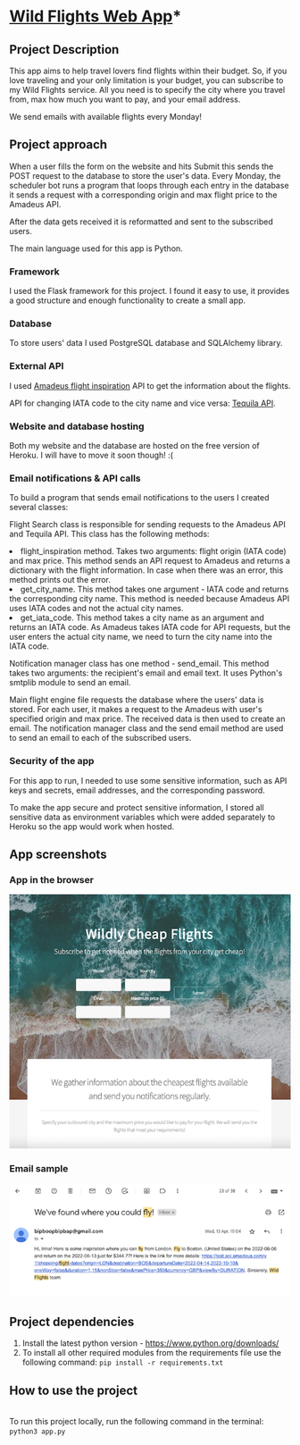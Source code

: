 # <a href="https://wild-flights.herokuapp.com/">Wild Flights Web App</a>*

## Project Description

<p>This app aims to help travel lovers find flights within their budget. So, if you love traveling and your only 
limitation is your budget, you can subscribe to my Wild Flights service. All you need is to specify the city where you 
travel from, max how much you want to pay, and your email address. </p>
<p>We send emails with available flights every Monday!</p>



## Project approach

<p>When a user fills the form on the website and hits Submit this sends the POST request to the database to store the user's data.
Every Monday, the scheduler bot runs a program that loops through each entry in the database it sends a request with a corresponding
origin and max flight price to the Amadeus API. </p>
<p>After the data gets received it is reformatted and sent to the subscribed users.</p>

<p>The main language used for this app is Python.</p>
<p></p>

<h3>Framework</h3>
<p>I used the Flask framework for this project. I found it easy to use, it provides a good structure and enough functionality
to create a small app.</p>
<h3>Database</h3>
<p>To store users' data I used PostgreSQL database and SQLAlchemy library. </p>
<h3>External API</h3>
<p>I used <a href="https://developers.amadeus.com/">Amadeus flight inspiration</a> API to get the information about the flights.</p>
<p>API for changing IATA code to the city name and vice versa: <a href="https://tequila.kiwi.com/">Tequila API</a>.</p>
<h3>Website and database hosting</h3>
<p>Both my website and the database are hosted on the free version of Heroku. I will have to move it soon though! :(</p>
<h3>Email notifications & API calls </h3>
<p>To build a program that sends email notifications to the users I created several classes:</p>
<p>Flight Search class is responsible for sending requests to the Amadeus API and Tequila API. This class has the following
methods:</p>
<li>flight_inspiration method. Takes two arguments: flight origin (IATA code) and max price. This method sends an API request to Amadeus
and returns a dictionary with the flight information. In case when there was an error, this method prints out the error.</li>

<li>get_city_name. This method takes one argument - IATA code and returns the corresponding city name. This method is needed
because Amadeus API uses IATA codes and not the actual city names.</li>

<li>get_iata_code. This method takes a city name as an argument and returns an IATA code. As Amadeus takes IATA code for API requests,
but the user enters the actual city name, we need to turn the city name into the IATA code.</li>

<p>Notification manager class has one method - send_email. This method takes two arguments: the recipient's email and email text.
It uses Python's smtplib module to send an email.</p>

<p>Main flight engine file requests the database where the users' data is stored. For each user, it makes a request
to the Amadeus with user's specified origin and max price. The received data is then used to create an email. 
The notification manager class and the send email method are used to send an email to each of the subscribed users.</p>

<h3>Security of the app</h3>
<p> For this app to run, I needed to use some sensitive information, such as API keys and secrets, email addresses, and
the corresponding password.</p>
<p>To make the app secure and protect sensitive information, I stored all sensitive data as environment variables which
were added separately to Heroku so the app would work when hosted.</p>

## App screenshots

<h3>App in the browser</h3>

![My Image](https://github.com/IrinaVi/Wild-Flights-Web-App/blob/flights-form/wild-flights.png)

<h3>Email sample</h3>

![My Image](https://github.com/IrinaVi/Wild-Flights-Web-App/blob/flights-form/wild-flights-email-sample.png)

## Project dependencies

1. Install the latest python version - https://www.python.org/downloads/
2. To install all other required modules from the requirements file use the following command:
`pip install -r requirements.txt`

## How to use the project

<br>To run this project locally, run the following command in the terminal:</br>
`python3 app.py`
</p>
